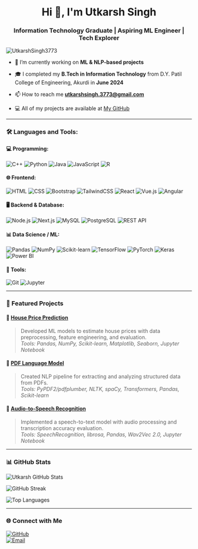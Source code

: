 <h1 align="center">Hi 👋, I'm Utkarsh Singh</h1>
<h3 align="center">Information Technology Graduate | Aspiring ML Engineer | Tech Explorer</h3>

<p align="left">
  <img src="https://komarev.com/ghpvc/?username=UtkarshSingh3773&label=Profile%20views&color=0e75b6&style=flat" alt="UtkarshSingh3773" />
</p>

- 🌱 I’m currently working on **ML & NLP-based projects**

- 🎓 I completed my **B.Tech in Information Technology** from D.Y. Patil College of Engineering, Akurdi in **June 2024**

- 📫 How to reach me **utkarshsingh.3773@gmail.com**

- 💻 All of my projects are available at [My GitHub](https://github.com/UtkarshSingh3773)

---

### 🛠️ Languages and Tools:

#### 💻 Programming:
![C++](https://img.shields.io/badge/C++-00599C?style=flat&logo=c%2B%2B&logoColor=white)
![Python](https://img.shields.io/badge/Python-3776AB?style=flat&logo=python&logoColor=white)
![Java](https://img.shields.io/badge/Java-ED8B00?style=flat&logo=java&logoColor=white)
![JavaScript](https://img.shields.io/badge/JavaScript-F7DF1E?style=flat&logo=javascript&logoColor=black)
![R](https://img.shields.io/badge/R-276DC3?style=flat&logo=r&logoColor=white)

#### 🌐 Frontend:
![HTML](https://img.shields.io/badge/HTML5-E34F26?style=flat&logo=html5&logoColor=white)
![CSS](https://img.shields.io/badge/CSS3-1572B6?style=flat&logo=css3&logoColor=white)
![Bootstrap](https://img.shields.io/badge/Bootstrap-563D7C?style=flat&logo=bootstrap&logoColor=white)
![TailwindCSS](https://img.shields.io/badge/Tailwind-38B2AC?style=flat&logo=tailwind-css&logoColor=white)
![React](https://img.shields.io/badge/React-20232A?style=flat&logo=react&logoColor=61DAFB)
![Vue.js](https://img.shields.io/badge/Vue.js-35495E?style=flat&logo=vue.js&logoColor=4FC08D)
![Angular](https://img.shields.io/badge/Angular-DD0031?style=flat&logo=angular&logoColor=white)

#### 🖥️ Backend & Database:
![Node.js](https://img.shields.io/badge/Node.js-339933?style=flat&logo=node.js&logoColor=white)
![Next.js](https://img.shields.io/badge/Next.js-000000?style=flat&logo=next.js&logoColor=white)
![MySQL](https://img.shields.io/badge/MySQL-4479A1?style=flat&logo=mysql&logoColor=white)
![PostgreSQL](https://img.shields.io/badge/PostgreSQL-316192?style=flat&logo=postgresql&logoColor=white)
![REST API](https://img.shields.io/badge/REST-02569B?style=flat&logo=rest&logoColor=white)

#### 📊 Data Science / ML:
![Pandas](https://img.shields.io/badge/Pandas-150458?style=flat&logo=pandas&logoColor=white)
![NumPy](https://img.shields.io/badge/Numpy-013243?style=flat&logo=numpy&logoColor=white)
![Scikit-learn](https://img.shields.io/badge/scikit--learn-F7931E?style=flat&logo=scikit-learn&logoColor=white)
![TensorFlow](https://img.shields.io/badge/TensorFlow-FF6F00?style=flat&logo=tensorflow&logoColor=white)
![PyTorch](https://img.shields.io/badge/PyTorch-EE4C2C?style=flat&logo=pytorch&logoColor=white)
![Keras](https://img.shields.io/badge/Keras-D00000?style=flat&logo=keras&logoColor=white)
![Power BI](https://img.shields.io/badge/Power_BI-F2C811?style=flat&logo=powerbi&logoColor=black)

#### 🧰 Tools:
![Git](https://img.shields.io/badge/Git-F05032?style=flat&logo=git&logoColor=white)
![Jupyter](https://img.shields.io/badge/Jupyter-F37626?style=flat&logo=jupyter&logoColor=white)

---

### 📂 Featured Projects

#### 🔹 [House Price Prediction](https://github.com/utkarsh884/House-Price-Prediction)
> Developed ML models to estimate house prices with data preprocessing, feature engineering, and evaluation.  
> _Tools: Pandas, NumPy, Scikit-learn, Matplotlib, Seaborn, Jupyter Notebook_

#### 🔹 [PDF Language Model](https://github.com/utkarsh884/PDF-Language-Model)
> Created NLP pipeline for extracting and analyzing structured data from PDFs.  
> _Tools: PyPDF2/pdfplumber, NLTK, spaCy, Transformers, Pandas, Scikit-learn_

#### 🔹 [Audio-to-Speech Recognition](https://github.com/utkarsh884/Audio-to-speech-recognition)
> Implemented a speech-to-text model with audio processing and transcription accuracy evaluation.  
> _Tools: SpeechRecognition, librosa, Pandas, Wav2Vec 2.0, Jupyter Notebook_

---

### 📊 GitHub Stats

<p align="left">
  <img src="https://github-readme-stats.vercel.app/api?username=UtkarshSingh3773&show_icons=true&locale=en" alt="Utkarsh GitHub Stats" />
</p>

<p align="left">
  <img src="https://github-readme-streak-stats.herokuapp.com/?user=UtkarshSingh3773" alt="GitHub Streak" />
</p>

<p align="left">
  <img src="https://github-readme-stats.vercel.app/api/top-langs?username=UtkarshSingh3773&show_icons=true&locale=en&layout=compact" alt="Top Languages" />
</p>

---

### 🌐 Connect with Me

[![GitHub](https://img.shields.io/badge/GitHub-000?style=flat&logo=github&logoColor=white)](https://github.com/UtkarshSingh3773)  
[![Email](https://img.shields.io/badge/Gmail-D14836?style=flat&logo=gmail&logoColor=white)](mailto:utkarshsingh.3773@gmail.com)

